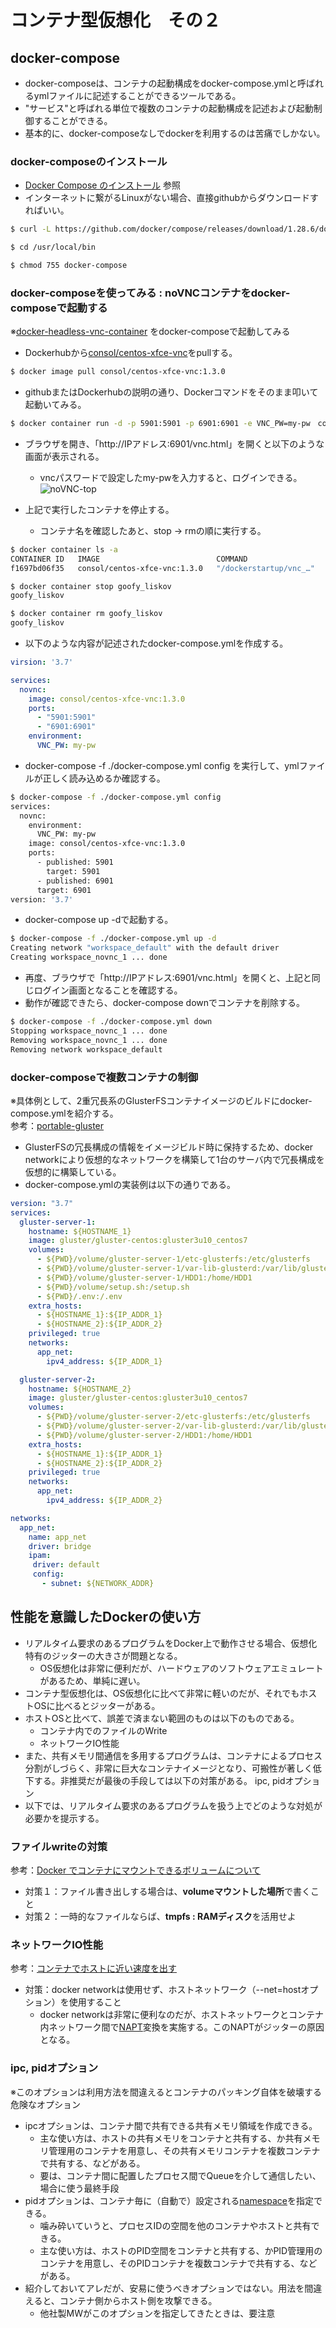 # コンテナ型仮想化　その２
## docker-compose
- docker-composeは、コンテナの起動構成をdocker-compose.ymlと呼ばれるymlファイルに記述することができるツールである。
- "サービス"と呼ばれる単位で複数のコンテナの起動構成を記述および起動制御することができる。
- 基本的に、docker-composeなしでdockerを利用するのは苦痛でしかない。

### docker-composeのインストール
- [Docker Compose のインストール](https://docs.docker.jp/compose/install.html) 参照
- インターネットに繋がるLinuxがない場合、直接githubからダウンロードすればいい。

```bash
$ curl -L https://github.com/docker/compose/releases/download/1.28.6/docker-compose-`uname -s`-`uname -m` -o /usr/local/bin/docker-compose

$ cd /usr/local/bin

$ chmod 755 docker-compose

```

### docker-composeを使ってみる : noVNCコンテナをdocker-composeで起動する
※[docker-headless-vnc-container](https://github.com/ConSol/docker-headless-vnc-container) をdocker-composeで起動してみる

- Dockerhubから[consol/centos-xfce-vnc](https://hub.docker.com/r/consol/centos-xfce-vnc)をpullする。
```bash
$ docker image pull consol/centos-xfce-vnc:1.3.0
```

- githubまたはDockerhubの説明の通り、Dockerコマンドをそのまま叩いて起動いてみる。
```bash
$ docker container run -d -p 5901:5901 -p 6901:6901 -e VNC_PW=my-pw　consol/centos-xfce-vnc:1.3.00
```

- ブラウザを開き、「http://IPアドレス:6901/vnc.html」を開くと以下のような画面が表示される。
    - vncパスワードで設定したmy-pwを入力すると、ログインできる。
![noVNC-top](./images/noVNC-top.png)

- 上記で実行したコンテナを停止する。
    - コンテナ名を確認したあと、stop -> rmの順に実行する。
```bash
$ docker container ls -a
CONTAINER ID   IMAGE                          COMMAND                  CREATED        STATUS        PORTS                                                                                  NAMES
f1697bd06f35   consol/centos-xfce-vnc:1.3.0   "/dockerstartup/vnc_…"   15 hours ago   Up 15 hours   0.0.0.0:5901->5901/tcp, :::5901->5901/tcp, 0.0.0.0:6901->6901/tcp, :::6901->6901/tcp   goofy_liskov

$ docker container stop goofy_liskov
goofy_liskov

$ docker container rm goofy_liskov
goofy_liskov
```

- 以下のような内容が記述されたdocker-compose.ymlを作成する。
```yaml
virsion: '3.7'

services:
  novnc:
    image: consol/centos-xfce-vnc:1.3.0
    ports:
      - "5901:5901"
      - "6901:6901"
    environment:
      VNC_PW: my-pw
```

- docker-compose -f ./docker-compose.yml config を実行して、ymlファイルが正しく読み込めるか確認する。
```bash
$ docker-compose -f ./docker-compose.yml config
services:
  novnc:
    environment:
      VNC_PW: my-pw
    image: consol/centos-xfce-vnc:1.3.0
    ports:
      - published: 5901
        target: 5901
      - published: 6901
      target: 6901
version: '3.7'
```

- docker-compose up -dで起動する。
```bash
$ docker-compose -f ./docker-compose.yml up -d
Creating network "workspace_default" with the default driver
Creating workspace_novnc_1 ... done
```

- 再度、ブラウザで「http://IPアドレス:6901/vnc.html」を開くと、上記と同じログイン画面となることを確認する。
- 動作が確認できたら、docker-compose downでコンテナを削除する。
```bash
$ docker-compose -f ./docker-compose.yml down
Stopping workspace_novnc_1 ... done
Removing workspace_novnc_1 ... done
Removing network workspace_default
```

### docker-composeで複数コンテナの制御
※具体例として、2重冗長系のGlusterFSコンテナイメージのビルドにdocker-compose.ymlを紹介する。<br>
参考：[portable-gluster](https://github.com/tomoten-umino/portable-gluster)

- GlusterFSの冗長構成の情報をイメージビルド時に保持するため、docker networkにより仮想的なネットワークを構築して1台のサーバ内で冗長構成を仮想的に構築している。
- docker-compose.ymlの実装例は以下の通りである。
```yaml
version: "3.7"
services:
  gluster-server-1:
    hostname: ${HOSTNAME_1}
    image: gluster/gluster-centos:gluster3u10_centos7
    volumes:
      - ${PWD}/volume/gluster-server-1/etc-glusterfs:/etc/glusterfs
      - ${PWD}/volume/gluster-server-1/var-lib-glusterd:/var/lib/glusterd
      - ${PWD}/volume/gluster-server-1/HDD1:/home/HDD1
      - ${PWD}/volume/setup.sh:/setup.sh
      - ${PWD}/.env:/.env
    extra_hosts:
      - ${HOSTNAME_1}:${IP_ADDR_1}
      - ${HOSTNAME_2}:${IP_ADDR_2}
    privileged: true
    networks:
      app_net:
        ipv4_address: ${IP_ADDR_1}

  gluster-server-2:
    hostname: ${HOSTNAME_2}
    image: gluster/gluster-centos:gluster3u10_centos7
    volumes:
      - ${PWD}/volume/gluster-server-2/etc-glusterfs:/etc/glusterfs
      - ${PWD}/volume/gluster-server-2/var-lib-glusterd:/var/lib/glusterd
      - ${PWD}/volume/gluster-server-2/HDD1:/home/HDD1
    extra_hosts:
      - ${HOSTNAME_1}:${IP_ADDR_1}
      - ${HOSTNAME_2}:${IP_ADDR_2}
    privileged: true
    networks:
      app_net:
        ipv4_address: ${IP_ADDR_2}

networks:
  app_net:
    name: app_net
    driver: bridge
    ipam:
     driver: default
     config:
       - subnet: ${NETWORK_ADDR}
```

## 性能を意識したDockerの使い方
- リアルタイム要求のあるプログラムをDocker上で動作させる場合、仮想化特有のジッターの大きさが問題となる。
    - OS仮想化は非常に便利だが、ハードウェアのソフトウェアエミュレートがあるため、単純に遅い。
- コンテナ型仮想化は、OS仮想化に比べて非常に軽いのだが、それでもホストOSに比べるとジッターがある。
- ホストOSと比べて、誤差で済まない範囲のものは以下のものである。
    - コンテナ内でのファイルのWrite
    - ネットワークIO性能
- また、共有メモリ間通信を多用するプログラムは、コンテナによるプロセス分割がしづらく、非常に巨大なコンテナイメージとなり、可搬性が著しく低下する。非推奨だが最後の手段しては以下の対策がある。
    ipc, pidオプション
- 以下では、リアルタイム要求のあるプログラムを扱う上でどのような対処が必要かを提示する。

### ファイルwriteの対策
参考：[Docker でコンテナにマウントできるボリュームについて](https://blog.amedama.jp/entry/docker-mount-volume)
- 対策１：ファイル書き出しする場合は、**volumeマウントした場所**で書くこと
- 対策２：一時的なファイルならば、**tmpfs : RAMディスク**を活用せよ

### ネットワークIO性能
参考：[コンテナでホストに近い速度を出す](https://qiita.com/tukiyo3/items/fbb5dd35b11401b46f30)
- 対策：docker networkは使用せず、ホストネットワーク（--net=hostオプション）を使用すること
   - docker networkは非常に便利なのだが、ホストネットワークとコンテナ内ネットワーク間で[NAPT](https://e-words.jp/w/NAPT.html)変換を実施する。このNAPTがジッターの原因となる。

### ipc, pidオプション
※このオプションは利用方法を間違えるとコンテナのパッキング自体を破壊する危険なオプション

- ipcオプションは、コンテナ間で共有できる共有メモリ領域を作成できる。
    - 主な使い方は、ホストの共有メモリをコンテナと共有する、か共有メモリ管理用のコンテナを用意し、その共有メモリコンテナを複数コンテナで共有する、などがある。
    - 要は、コンテナ間に配置したプロセス間でQueueを介して通信したい、場合に使う最終手段
- pidオプションは、コンテナ毎に（自動で）設定される[namespace](https://docs.docker.jp/engine/security/userns-remap.html)を指定できる。
    - 噛み砕いていうと、プロセスIDの空間を他のコンテナやホストと共有できる。
    - 主な使い方は、ホストのPID空間をコンテナと共有する、かPID管理用のコンテナを用意し、そのPIDコンテナを複数コンテナで共有する、などがある。
- 紹介しておいてアレだが、安易に使うべきオプションではない。用法を間違えると、コンテナ側からホスト側を攻撃できる。
    - 他社製MWがこのオプションを指定してきたときは、要注意
